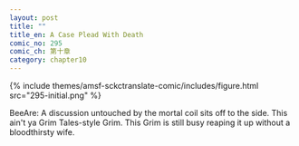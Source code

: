 ```yaml
---
layout: post
title: ""
title_en: A Case Plead With Death
comic_no: 295
comic_ch: 第十章
category: chapter10
---
```

{% include themes/amsf-sckctranslate-comic/includes/figure.html src="295-initial.png" %}

BeeAre: A discussion untouched by the mortal coil sits off to the side. This ain't ya Grim Tales-style Grim. This Grim is still busy reaping it up without a bloodthirsty wife. 
